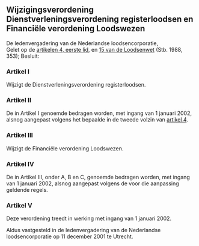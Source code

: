 <meta http-equiv='Content-Type' content='text/html; charset=utf-8' />

## Wijzigingsverordening Dienstverleningsverordening registerloodsen en Financiële verordening Loodswezen

De ledenvergadering van de Nederlandse loodsencorporatie,  
Gelet op de [artikelen 4, eerste lid](../../../../../../../wet/loodsenwet/BWBR0004365/README.md), en [15 van de Loodsenwet](../../../../../../../wet/loodsenwet/BWBR0004365/README.md) (Stb. 1988, 353);
Besluit:    

### Artikel  I  

Wijzigt de Dienstverleningsverordening registerloodsen. 

### Artikel  II  

De in Artikel I genoemde bedragen worden, met ingang van 1 januari 2002, alsnog aangepast volgens het bepaalde in de tweede volzin van [artikel 4](../../../../../../../ministeriele-regeling/dienstverleningsverordening/registerloodsen/BWBR0004385/README.md). 

### Artikel  III  

Wijzigt de Financiële verordening Loodswezen. 

### Artikel  IV  

De in Artikel III, onder A, B en C, genoemde bedragen worden, met ingang van 1 januari 2002, alsnog aangepast volgens de voor die aanpassing geldende regels. 

### Artikel  V  

Deze verordening treedt in werking met ingang van 1 januari 2002. 

Aldus vastgesteld in de ledenvergadering van de Nederlandse loodsencorporatie op 11 december 2001 te Utrecht.   
